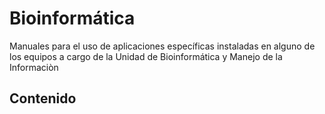 # Bioinformática

Manuales para el uso de aplicaciones específicas instaladas en alguno de los equipos a cargo de la Unidad de Bioinformática y Manejo de la Informaciòn

## Contenido
